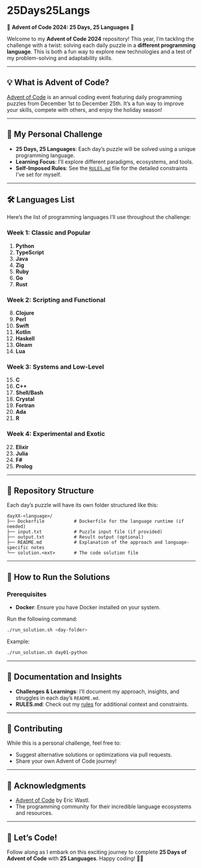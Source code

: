 # 25Days25Langs  

🎄 **Advent of Code 2024: 25 Days, 25 Languages** 🎄  

Welcome to my **Advent of Code 2024** repository! This year, I’m tackling the challenge with a twist: solving each daily puzzle in a **different programming language**. This is both a fun way to explore new technologies and a test of my problem-solving and adaptability skills.

---

## 💡 What is Advent of Code?  
[Advent of Code](https://adventofcode.com/) is an annual coding event featuring daily programming puzzles from December 1st to December 25th. It’s a fun way to improve your skills, compete with others, and enjoy the holiday season!  

---

## 🚀 My Personal Challenge  
- **25 Days, 25 Languages**: Each day’s puzzle will be solved using a unique programming language.  
- **Learning Focus**: I’ll explore different paradigms, ecosystems, and tools.  
- **Self-Imposed Rules**: See the [`RULES.md`](./RULES.md) file for the detailed constraints I’ve set for myself.  

---

## 🛠️ Languages List  

Here’s the list of programming languages I’ll use throughout the challenge:  

### Week 1: Classic and Popular  
1. **Python**  
2. **TypeScript**  
3. **Java**  
4. **Zig**  
5. **Ruby**  
6. **Go**  
7. **Rust**  

### Week 2: Scripting and Functional  
8. **Clojure**  
9. **Perl**  
10. **Swift**  
11. **Kotlin**  
12. **Haskell**  
13. **Gleam**  
14. **Lua**  

### Week 3: Systems and Low-Level  
15. **C**  
16. **C++**  
17. **Shell/Bash**  
18. **Crystal**  
19. **Fortran**  
20. **Ada**  
21. **R**  

### Week 4: Experimental and Exotic  
22. **Elixir**  
23. **Julia**  
24. **F#**  
25. **Prolog**  

---

## 📂 Repository Structure  
Each day’s puzzle will have its own folder structured like this:
```
dayXX-<language>/
├── Dockerfile           # Dockerfile for the language runtime (if needed)
├── input.txt            # Puzzle input file (if provided)
├── output.txt           # Result output (optional)
├── README.md            # Explanation of the approach and language-specific notes
└── solution.<ext>       # The code solution file 
```
---

## 📖 How to Run the Solutions  
### Prerequisites
- **Docker**: Ensure you have Docker installed on your system.

Run the following command:
```bash
./run_solution.sh <day-folder>
```
Example:
```bash
./run_solution.sh day01-python
```

---

## 📝 Documentation and Insights  
- **Challenges & Learnings**: I’ll document my approach, insights, and struggles in each day’s `README.md`.  
- **RULES.md**: Check out my [rules](./RULES.md) for additional context and constraints.  

---

## 🤝 Contributing  
While this is a personal challenge, feel free to:  
- Suggest alternative solutions or optimizations via pull requests.  
- Share your own Advent of Code journey!  

---

## 🌟 Acknowledgments  
- [Advent of Code](https://adventofcode.com/) by Eric Wastl.  
- The programming community for their incredible language ecosystems and resources.  

---

## 🎉 Let’s Code!  
Follow along as I embark on this exciting journey to complete **25 Days of Advent of Code** with **25 Languages**. Happy coding! 🎄✨ 
